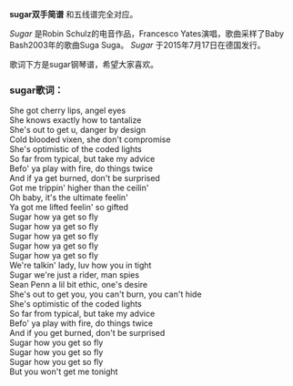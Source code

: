 

**sugar双手简谱** 和五线谱完全对应。

_Sugar_ 是Robin Schulz的电音作品，Francesco Yates演唱，歌曲采样了Baby Bash2003年的歌曲Suga Suga。
_Sugar_ 于2015年7月17日在德国发行。

歌词下方是sugar钢琴谱，希望大家喜欢。

### sugar歌词：

She got cherry lips, angel eyes  
She knows exactly how to tantalize  
She's out to get u, danger by design  
Cold blooded vixen, she don't compromise  
She's optimistic of the coded lights  
So far from typical, but take my advice  
Befo' ya play with fire, do things twice  
And if ya get burned, don't be surprised  
Got me trippin' higher than the ceilin'  
Oh baby, it's the ultimate feelin'  
Ya got me lifted feelin' so gifted  
Sugar how ya get so fly  
Sugar how ya get so fly  
Sugar how ya get so fly  
Sugar how ya get so fly  
Sugar how ya get so fly  
We're talkin' lady, luv how you in tight  
Sugar we're just a rider, man spies  
Sean Penn a lil bit ethic, one's desire  
She's out to get you, you can't burn, you can't hide  
She's optimistic of the coded lights  
So far from typical, but take my advice  
Befo' ya play with fire, do things twice  
And if you get burned, don't be surprised  
Sugar how you get so fly  
Sugar how you get so fly  
Sugar how you get so fly  
But you won't get me tonight

